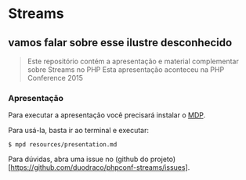 Streams
===

vamos falar sobre esse ilustre desconhecido
---

> Este repositório contém a apresentação e material complementar sobre Streams no PHP
> Esta apresentação aconteceu na PHP Conference 2015

### Apresentação

Para executar a apresentação você precisará instalar o [MDP](https://github.com/visit1985/mdp).

Para usá-la, basta ir ao terminal e executar:

``` shell
$ mpd resources/presentation.md
```

Para dúvidas, abra uma issue no (github do projeto)[https://github.com/duodraco/phpconf-streams/issues].
